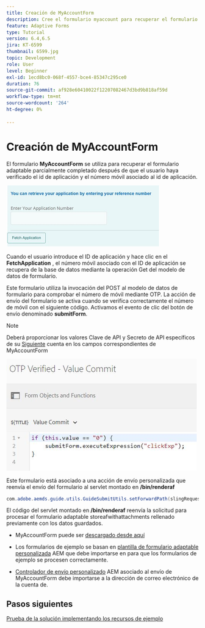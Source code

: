 ```yaml
---
title: Creación de MyAccountForm
description: Cree el formulario myaccount para recuperar el formulario parcialmente completado tras verificar correctamente el ID de aplicación y el número de teléfono.
feature: Adaptive Forms
type: Tutorial
version: 6.4,6.5
jira: KT-6599
thumbnail: 6599.jpg
topic: Development
role: User
level: Beginner
exl-id: 1ecd8bc0-068f-4557-bce4-85347c295ce0
duration: 76
source-git-commit: af928e60410022f12207082467d3bd9b818af59d
workflow-type: tm+mt
source-wordcount: '264'
ht-degree: 0%

---
```


# Creación de MyAccountForm

El formulario **MyAccountForm** se utiliza para recuperar el formulario adaptable parcialmente completado después de que el usuario haya verificado el id de aplicación y el número móvil asociado al id de aplicación.

![mi formulario de cuenta](assets/6599.JPG)

Cuando el usuario introduce el ID de aplicación y hace clic en el **FetchApplication** , el número móvil asociado con el ID de aplicación se recupera de la base de datos mediante la operación Get del modelo de datos de formulario.

Este formulario utiliza la invocación del POST al modelo de datos de formulario para comprobar el número de móvil mediante OTP. La acción de envío del formulario se activa cuando se verifica correctamente el número de móvil con el siguiente código. Activamos el evento de clic del botón de envío denominado **submitForm**.

>[!NOTE]
> Deberá proporcionar los valores Clave de API y Secreto de API específicos de su [Siguiente](https://dashboard.nexmo.com/) cuenta en los campos correspondientes de MyAccountForm

![déclencheur-enviar](assets/trigger-submit.JPG)



Este formulario está asociado a una acción de envío personalizada que reenvía el envío del formulario al servlet montado en **/bin/renderaf**

```java
com.adobe.aemds.guide.utils.GuideSubmitUtils.setForwardPath(slingRequest,"/bin/renderaf",null,null);
```

El código del servlet montado en **/bin/renderaf** reenvía la solicitud para procesar el formulario adaptable storeafwithattachments rellenado previamente con los datos guardados.


* MyAccountForm puede ser [descargado desde aquí](assets/my-account-form.zip)

* Los formularios de ejemplo se basan en [plantilla de formulario adaptable personalizada](assets/custom-template-with-page-component.zip) AEM que debe importarse en para que los formularios de ejemplo se procesen correctamente.

* [Controlador de envío personalizado](assets/custom-submit-my-account-form.zip) AEM asociado al envío de MyAccountForm debe importarse a la dirección de correo electrónico de la cuenta de.

## Pasos siguientes

[Prueba de la solución implementando los recursos de ejemplo](./deploy-this-sample.md)
